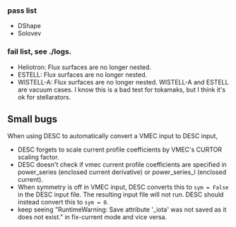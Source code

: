 ### pass list
* DShape
* Solovev

### fail list, see ./logs.
* Heliotron: Flux surfaces are no longer nested.
* ESTELL: Flux surfaces are no longer nested.
* WISTELL-A: Flux surfaces are no longer nested.
WISTELL-A and ESTELL are vacuum cases. I know this is a bad test for tokamaks, but I think it's ok for stellarators.

## Small bugs
When using DESC to automatically convert a VMEC input to DESC input,
* DESC forgets to scale current profile coefficients by VMEC's CURTOR scaling factor.
* DESC doesn't check if vmec current profile coefficients are specified in power_series (enclosed current derivative) or power_series_I (enclosed current).
* When symmetry is off in VMEC input, DESC converts this to `sym = False` in the DESC input file. The resulting input file will not run. DESC should instead convert this to `sym = 0`.
* keep seeing "RuntimeWarning: Save attribute '_iota' was not saved as it does not exist." in fix-current mode and vice versa.
